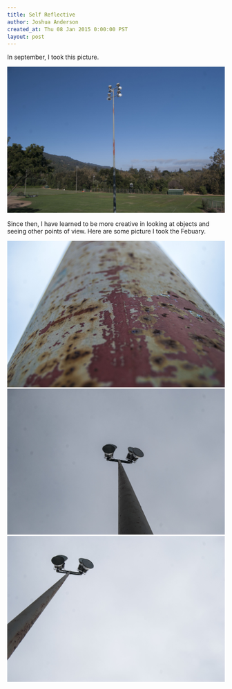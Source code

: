 ```yaml
---
title: Self Reflective
author: Joshua Anderson
created_at: Thu 08 Jan 2015 0:00:00 PST
layout: post
---
```


In september, I took this picture.


<img class="post-image" src="/images/old-pic.jpg" alt="">


Since then, I have learned to be more creative in looking at objects and seeing other points of view. Here are some picture I took the Febuary.

<img class="post-image" src="/images/retake-1.jpg" alt="">

<img class="post-image" src="/images/retake-2.jpg" alt="">

<img class="post-image" src="/images/retake-3.jpg" alt="">
